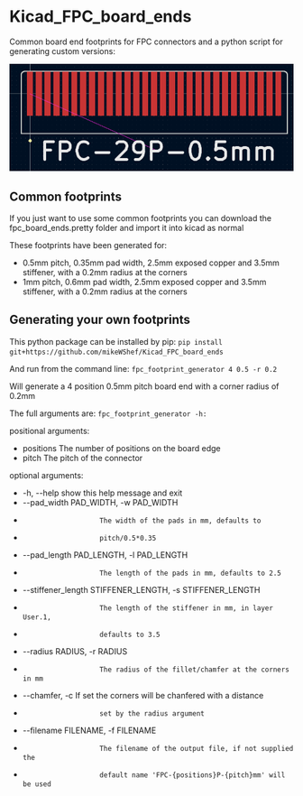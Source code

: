 # Kicad_FPC_board_ends
Common board end footprints for FPC connectors and a python script for generating custom versions:

![Example footprint 1](Example1.PNG)

## Common footprints
If you just want to use some common footprints you can download the fpc_board_ends.pretty folder and import it into kicad as normal

These footprints have been generated for:
- 0.5mm pitch, 0.35mm pad width, 2.5mm exposed copper and 3.5mm stiffener, with a 0.2mm radius at the corners 
- 1mm pitch, 0.6mm pad width, 2.5mm exposed copper and 3.5mm stiffener, with a 0.2mm radius at the corners 

## Generating your own footprints
This python package can be installed by pip:
`pip install git+https://github.com/mikeWShef/Kicad_FPC_board_ends`

And run from the command line:
`fpc_footprint_generator 4 0.5 -r 0.2`

Will generate a 4 position 0.5mm pitch board end with a corner radius of 0.2mm

The full arguments are:
`fpc_footprint_generator -h:`

positional arguments:
- positions             The number of positions on the board edge
- pitch                 The pitch of the connector

optional arguments:
-  -h, --help            show this help message and exit
-  --pad_width PAD_WIDTH, -w PAD_WIDTH
-                        The width of the pads in mm, defaults to
-                        pitch/0.5*0.35
-  --pad_length PAD_LENGTH, -l PAD_LENGTH
-                        The length of the pads in mm, defaults to 2.5
-  --stiffener_length STIFFENER_LENGTH, -s STIFFENER_LENGTH
-                        The length of the stiffener in mm, in layer User.1,
-                        defaults to 3.5
-  --radius RADIUS, -r RADIUS
-                        The radius of the fillet/chamfer at the corners in mm
-  --chamfer, -c         If set the corners will be chanfered with a distance
-                        set by the radius argument
-  --filename FILENAME, -f FILENAME
-                        The filename of the output file, if not supplied the
-                        default name 'FPC-{positions}P-{pitch}mm' will be used